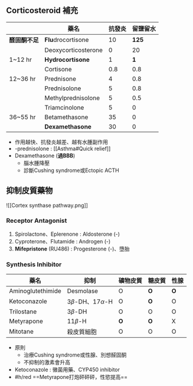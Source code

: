 ## Corticosteroid 補充
|                 | 藥名                | 抗發炎 | 留鹽留水 |
|-----------------|---------------------|--------|----------|
| **醛固酮不足**       | **Flu**drocortisone     |   10   |    **125**   |
|                 | Deoxycorticosterone |    0   |    20    |
| 1~12 hr         | **Hydrocortisone**      |    1   |     **1**    |
|                 | Cortisone           |   0.8  |    0.8   |
| 12~36 hr        | Prednisone          |    4   |    0.8   |
|                 | Prednisolone        |    5   |    0.8   |
|                 | Methylprednisolone  |    5   |    0.5   |
|                 | Triamcinolone       |    5   |     0    |
| 36~55 hr        | Betamethasone       |   35   |     0    |
|                 | **Dexamethasone**       |   30   |     0    |
- 作用越快、抗發炎越差、越有水腫副作用
- -prednisolone : [[Asthma#Quick relief]]
- Dexamethasone (**過BBB**)
	- 腦水腫降壓
	- 診斷Cushing syndrome或Ectopic ACTH
## 抑制皮質藥物
![[Cortex synthase pathway.png]]
### Receptor Antagonist
1. Spirolactone、Eplerenone : Aldosterone (-)
2. Cyproterone、Flutamide : Androgen (-)
3. **Mifepristone** (RU486) : Progesterone (-)、墮胎
### Synthesis Inhibitor
| 藥名              | 抑制                | 礦物皮質 | 糖皮質 | 性腺 |
|-------------------|---------------------|----------|--------|------|
| Aminoglutethimide | Desmolase           |     O    |    **O**   |   **O**  |
| Ketoconazole      | 3$\beta$-DH、17$\alpha$-H |     O    |    **O**   |   O  |
| Trilostane        | 3$\beta$-DH            |     O    |    O   |   O  |
| Metyrapone        | 11$\beta$-H            |     **O**    |    **O**   |   X  |
| Mitotane          | 殺皮質細胞          |     O    |    O   |   O  |
- 原則
	- 治療Cushing syndrome或性腺、別想醛固酮
	- 不抑制的激素會升高
- Ketoconazole : 黴菌用藥、CYP450 inhibitor
- #h/red ==Metyrapone打炮砰砰砰，性慾提高==